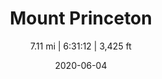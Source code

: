 ---
title: Mount Princeton
subtitle: 7.11 mi | 6:31:12 | 3,425 ft
date: 2020-06-04
description: More content on the way!
featured_image: /images/mt-princeton.jpeg
---